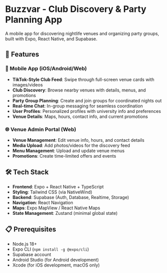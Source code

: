 # Buzzvar - Club Discovery & Party Planning App

A  mobile app for discovering nightlife venues and organizing party groups, built with Expo, React Native, and Supabase.

## 🚀 Features

### 📱 Mobile App (iOS/Android/Web)
- **TikTok-Style Club Feed**: Swipe through full-screen venue cards with images/videos
- **Club Discovery**: Browse nearby venues with details, menus, and promotions
- **Party Group Planning**: Create and join groups for coordinated nights out
- **Real-time Chat**: In-group messaging for seamless coordination
- **User Profiles**: Personalized profiles with university info and preferences
- **Venue Details**: Maps, hours, contact info, and current promotions

### 🌐 Venue Admin Portal (Web)
- **Venue Management**: Edit venue info, hours, and contact details
- **Media Upload**: Add photos/videos for the discovery feed
- **Menu Management**: Upload and update venue menus
- **Promotions**: Create time-limited offers and events

## 🛠 Tech Stack

- **Frontend**: Expo + React Native + TypeScript
- **Styling**: Tailwind CSS (via NativeWind)
- **Backend**: Supabase (Auth, Database, Realtime, Storage)
- **Navigation**: React Navigation
- **Maps**: Expo MapView / React Native Maps
- **State Management**: Zustand (minimal global state)

## 📋 Prerequisites

- Node.js 18+
- Expo CLI (`npm install -g @expo/cli`)
- Supabase account
- Android Studio (for Android development)
- Xcode (for iOS development, macOS only)


